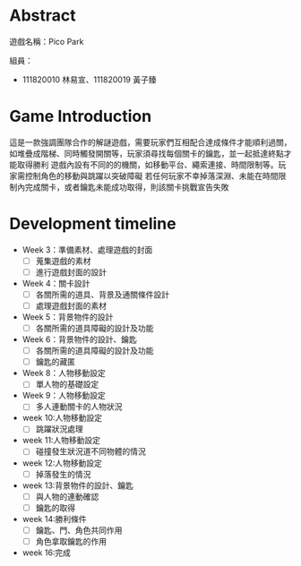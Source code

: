# Abstract

遊戲名稱：Pico Park

組員：

- 111820010 林易宣、111820019 黃子臻

# Game Introduction

這是一款強調團隊合作的解謎遊戲，需要玩家們互相配合達成條件才能順利過關，如堆疊成階梯、同時觸發開關等，玩家須尋找每個關卡的鑰匙，並一起抵達終點才能取得勝利
遊戲內設有不同的的機關，如移動平台、繩索連接、時間限制等。玩家需控制角色的移動與跳躍以突破障礙
若任何玩家不幸掉落深淵、未能在時間限制內完成關卡，或者鑰匙未能成功取得，則該關卡挑戰宣告失敗

# Development timeline

- Week 3：準備素材、處理遊戲的封面
  - [ ] 蒐集遊戲的素材
  - [ ] 進行遊戲封面的設計
- Week 4：關卡設計
  - [ ] 各關所需的道具、背景及通關條件設計
  - [ ] 處理遊戲封面的素材
- Week 5：背景物件的設計
  - [ ] 各關所需的道具障礙的設計及功能
- Week 6：背景物件的設計、鑰匙
  - [ ] 各關所需的道具障礙的設計及功能
  - [ ] 鑰匙的藏匿
- Week 8：人物移動設定
  - [ ] 單人物的基礎設定
- Week 9：人物移動設定
  - [ ] 多人連動關卡的人物狀況
- week 10:人物移動設定
  - [ ] 跳躍狀況處理
- week 11:人物移動設定
  - [ ] 碰撞發生狀況道不同物體的情況
- week 12:人物移動設定
  - [ ] 掉落發生的情況
- week 13:背景物件的設計、鑰匙
  - [ ] 與人物的連動確認
  - [ ] 鑰匙的取得
- week 14:勝利條件
  - [ ] 鑰匙、門、角色共同作用
  - [ ] 角色拿取鑰匙的作用
- week 16:完成
 